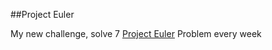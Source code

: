 ##Project Euler

My new challenge, solve 7 [Project Euler](https://projecteuler.net/archives) Problem every week 